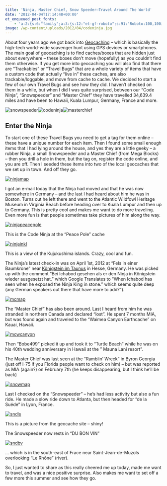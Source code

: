 ```yaml
---
title: 'Ninja, Master Chief, Snow Speeder–Travel Around The World'
date: '2012-04-04T17:14:48+00:00'
et_enqueued_post_fonts:
    - 'a:2:{s:6:"family";a:3:{s:12:"et-gf-roboto";s:91:"Roboto:100,100italic,300,300italic,regular,italic,500,500italic,700,700italic,900,900italic";s:22:"et-gf-roboto-condensed";s:59:"Roboto+Condensed:300,300italic,regular,italic,700,700italic";s:17:"et-gf-roboto-slab";s:51:"Roboto+Slab:100,200,300,regular,500,600,700,800,900";}s:6:"subset";a:7:{i:0;s:9:"latin-ext";i:1;s:5:"greek";i:2;s:9:"greek-ext";i:3;s:10:"vietnamese";i:4;s:8:"cyrillic";i:5;s:5:"latin";i:6;s:12:"cyrillic-ext";}}'
image: /wp-content/uploads/2012/04/codeninja.jpg
---
```


About four years ago we got back into [Geocaching](http://www.geocaching.com/) – which is basically the high-tech world-wide scavenger hunt using GPS devices or smartphones. The main goal of geocaching is to find caches/boxes that are hidden just about everywhere – these boxes don’t move (hopefully) as you couldn’t find them otherwise. If you get more into geocaching you will also find that there are “Trackables” or “Travel Bugs” that are a whole variety of items that have a custom code that actually “live in” these caches, are also trackable/loggable, and move from cache to cache. We decided to start a few of our own Travel Bugs and see how they did. I haven’t checked on them in a while, but when I did I was quite surprised, between our “Code Ninja”, “Snowspeeder” and “Master Chief” they have travelled 34,639.4 miles and have been to Hawaii, Kuala Lumpur, Germany, France and more.

![](http://www.bruceabernethy.com/wp-content/uploads/2012/04/snowspeeder.jpg "snowspeeder")![](http://www.bruceabernethy.com/wp-content/uploads/2012/04/codeninja.jpg "codeninja")![](http://www.bruceabernethy.com/wp-content/uploads/2012/04/masterchief.jpg "masterchief")

## Enter the Ninja

To start one of these Travel Bugs you need to get a tag for them online – these have a unique number for each item. Then I found some small enough items that I had lying around the house, and yes they are a little geeky – a rubber Ninja, a small Snowspeeder and a Master Chief (from Mega Blocks) – then you drill a hole in them, but the tag on, register the code online, and you are off. Then I seeded these items into two of the local geocaches that we set up in town. And off they go.

[![](http://www.bruceabernethy.com/wp-content/uploads/2012/04/ninjamap.png "ninjamap")](http://www.bruceabernethy.com/wp-content/uploads/2012/04/ninjamap.png)

I got an e-mail today that the Ninja had moved and that he was now somewhere in Germany – and the last I had heard about him he was in Boston. Turns out he left there and went to the Atlantic Wildfowl Heritage Museum in Virginia Beach before heading over to Kuala Lumpur and then up to Germany. This is pretty cool and makes me want to do more traveling. Even more fun is that people sometimes take pictures of him along the way.

[![](http://www.bruceabernethy.com/wp-content/uploads/2012/04/ninjapeacepole.jpg "ninjapeacepole")](http://www.bruceabernethy.com/wp-content/uploads/2012/04/ninjapeacepole.jpg)

This is the Code Ninja at the “Peace Pole” cache

[![](http://www.bruceabernethy.com/wp-content/uploads/2012/04/ninjainkl1.jpg "ninjainkl")](http://www.bruceabernethy.com/wp-content/uploads/2012/04/ninjainkl1.jpg)

This is a view of the Kujukushima islands. Crazy, cool and fun.

The Ninja’s latest check-in was on April 1st, 2012 at “Fels in einer Baumkrone” near [Königstein im Taunus](http://en.wikipedia.org/wiki/K%C3%B6nigstein_im_Taunus) in Hesse, Germany. He was picked up with the comment “Bei Ichabod gesehen als er den Ninja in Königstein wieder ausgesetzt hat.” which Google Translates to “When Ichabod has seen when he exposed the Ninja King in stone.” which seems quite deep (any German speakers out there that have more to add?”).

[![](http://www.bruceabernethy.com/wp-content/uploads/2012/04/mcmap.png "mcmap")](http://www.bruceabernethy.com/wp-content/uploads/2012/04/mcmap.png)

The “Master Chief” has also been around. Last I heard from him he was stranded in northern Canada and declared “lost”. He spent 7 months MIA, but was found again and traveled to the “Waimea Canyon Earthcache” on Kauai, Hawaii.

[![](http://www.bruceabernethy.com/wp-content/uploads/2012/04/mcwcanyon.jpg "mcwcanyon")](http://www.bruceabernethy.com/wp-content/uploads/2012/04/mcwcanyon.jpg)

Then “Bobe499” picked it up and took it to “Turtle Beach” while he was on his 40th wedding anniversary in Hawaii at the ” Mauna Lani resort”.

The Master Chief was last seen at the “Ramblin’ Wreck” in Byron Georgia (just off I-75 if you Florida people want to check on him) – but was reported as MIA (again?) on February 7th (he keeps disappearing, but I think he’ll be back)

[![](http://www.bruceabernethy.com/wp-content/uploads/2012/04/snowmap.png "snowmap")](http://www.bruceabernethy.com/wp-content/uploads/2012/04/snowmap.png)

Last I checked on the “Snowspeeder” – he’s had less activity but also a fun ride. He made a slow ride down to Atlanta, but then headed for “de la Suéde” in Lyon, France.

[![](http://www.bruceabernethy.com/wp-content/uploads/2012/04/sndls.jpg "sndls")](http://www.bruceabernethy.com/wp-content/uploads/2012/04/sndls.jpg)

This is a picture from the geocache site – shiny!

The Snowspeeder now rests in “DU BON VIN”

[![](http://www.bruceabernethy.com/wp-content/uploads/2012/04/sndbv.jpg "sndbv")](http://www.bruceabernethy.com/wp-content/uploads/2012/04/sndbv.jpg)

… which is in the south-east of Frace near Saint-Jean-de-Muzols overlooking “Le Rhône” (river).

So, I just wanted to share as this really cheered me up today, made me want to travel, and was a nice positive surprise. Also makes me want to set off a few more this summer and see how they go.